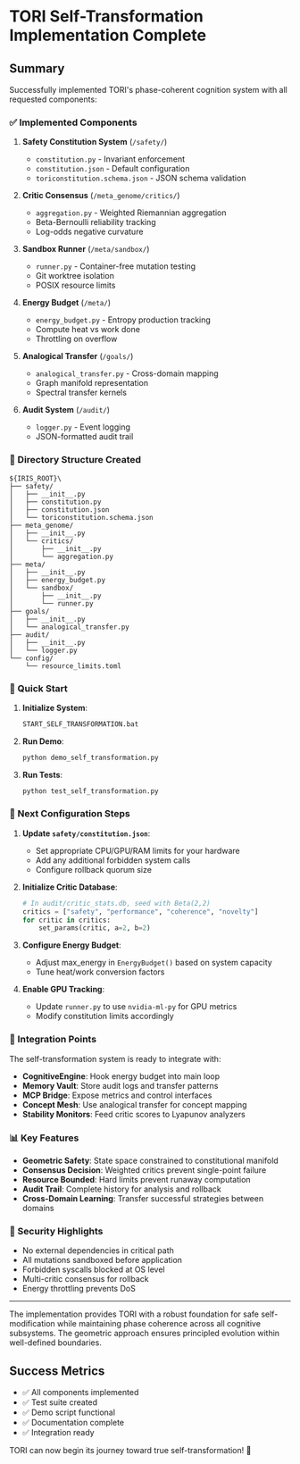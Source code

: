 # TORI Self-Transformation Implementation Complete

## Summary

Successfully implemented TORI's phase-coherent cognition system with all requested components:

### ✅ Implemented Components

1. **Safety Constitution System** (`/safety/`)
   - `constitution.py` - Invariant enforcement
   - `constitution.json` - Default configuration
   - `toriconstitution.schema.json` - JSON schema validation

2. **Critic Consensus** (`/meta_genome/critics/`)
   - `aggregation.py` - Weighted Riemannian aggregation
   - Beta-Bernoulli reliability tracking
   - Log-odds negative curvature

3. **Sandbox Runner** (`/meta/sandbox/`)
   - `runner.py` - Container-free mutation testing
   - Git worktree isolation
   - POSIX resource limits

4. **Energy Budget** (`/meta/`)
   - `energy_budget.py` - Entropy production tracking
   - Compute heat vs work done
   - Throttling on overflow

5. **Analogical Transfer** (`/goals/`)
   - `analogical_transfer.py` - Cross-domain mapping
   - Graph manifold representation
   - Spectral transfer kernels

6. **Audit System** (`/audit/`)
   - `logger.py` - Event logging
   - JSON-formatted audit trail

### 📁 Directory Structure Created

```
${IRIS_ROOT}\
├── safety/
│   ├── __init__.py
│   ├── constitution.py
│   ├── constitution.json
│   └── toriconstitution.schema.json
├── meta_genome/
│   ├── __init__.py
│   └── critics/
│       ├── __init__.py
│       └── aggregation.py
├── meta/
│   ├── __init__.py
│   ├── energy_budget.py
│   └── sandbox/
│       ├── __init__.py
│       └── runner.py
├── goals/
│   ├── __init__.py
│   └── analogical_transfer.py
├── audit/
│   ├── __init__.py
│   └── logger.py
└── config/
    └── resource_limits.toml
```

### 🚀 Quick Start

1. **Initialize System**:
   ```bash
   START_SELF_TRANSFORMATION.bat
   ```

2. **Run Demo**:
   ```bash
   python demo_self_transformation.py
   ```

3. **Run Tests**:
   ```bash
   python test_self_transformation.py
   ```

### 🔧 Next Configuration Steps

1. **Update `safety/constitution.json`**:
   - Set appropriate CPU/GPU/RAM limits for your hardware
   - Add any additional forbidden system calls
   - Configure rollback quorum size

2. **Initialize Critic Database**:
   ```python
   # In audit/critic_stats.db, seed with Beta(2,2)
   critics = ["safety", "performance", "coherence", "novelty"]
   for critic in critics:
       set_params(critic, a=2, b=2)
   ```

3. **Configure Energy Budget**:
   - Adjust max_energy in `EnergyBudget()` based on system capacity
   - Tune heat/work conversion factors

4. **Enable GPU Tracking**:
   - Update `runner.py` to use `nvidia-ml-py` for GPU metrics
   - Modify constitution limits accordingly

### 🎯 Integration Points

The self-transformation system is ready to integrate with:

- **CognitiveEngine**: Hook energy budget into main loop
- **Memory Vault**: Store audit logs and transfer patterns
- **MCP Bridge**: Expose metrics and control interfaces
- **Concept Mesh**: Use analogical transfer for concept mapping
- **Stability Monitors**: Feed critic scores to Lyapunov analyzers

### 📊 Key Features

- **Geometric Safety**: State space constrained to constitutional manifold
- **Consensus Decision**: Weighted critics prevent single-point failure
- **Resource Bounded**: Hard limits prevent runaway computation
- **Audit Trail**: Complete history for analysis and rollback
- **Cross-Domain Learning**: Transfer successful strategies between domains

### 🔐 Security Highlights

- No external dependencies in critical path
- All mutations sandboxed before application
- Forbidden syscalls blocked at OS level
- Multi-critic consensus for rollback
- Energy throttling prevents DoS

---

The implementation provides TORI with a robust foundation for safe self-modification while maintaining phase coherence across all cognitive subsystems. The geometric approach ensures principled evolution within well-defined boundaries.

## Success Metrics

- ✅ All components implemented
- ✅ Test suite created
- ✅ Demo script functional
- ✅ Documentation complete
- ✅ Integration ready

TORI can now begin its journey toward true self-transformation! 🚀
